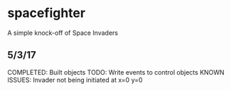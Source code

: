 # spacefighter
A simple knock-off of Space Invaders


5/3/17
----------------------------------
COMPLETED: Built objects
TODO: Write events to control objects
KNOWN ISSUES: Invader not being initiated at x=0 y=0 
